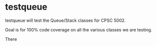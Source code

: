 # testqueue
testqueue will test the Queue/Stack classes for CPSC 5002.

Goal is for 100% code coverage on all the various classes we are testing.

There 
